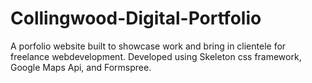 # Collingwood-Digital-Portfolio
A porfolio website built to showcase work and bring in clientele for freelance webdevelopment. Developed using Skeleton css framework, Google Maps Api, and Formspree.
